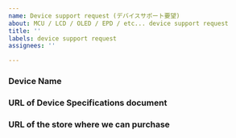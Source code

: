 ```yaml
---
name: Device support request (デバイスサポート要望)
about: MCU / LCD / OLED / EPD / etc... device support request
title: ''
labels: device support request
assignees: ''

---
```


### Device Name

### URL of Device Specifications document

### URL of the store where we can purchase
